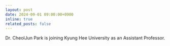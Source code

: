 ```yaml
---
layout: post
date: 2024-09-01 09:00:00+0900
inline: true
related_posts: false
---
```


Dr. CheolJun Park is joining Kyung Hee University as an Assistant Professor. 